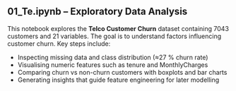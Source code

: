 ## 01_Te.ipynb – Exploratory Data Analysis

This notebook explores the **Telco Customer Churn** dataset containing 7043 customers and 21 variables. The goal is to understand factors influencing customer churn. Key steps include:
- Inspecting missing data and class distribution (≈27 % churn rate)
- Visualising numeric features such as tenure and MonthlyCharges
- Comparing churn vs non-churn customers with boxplots and bar charts
- Generating insights that guide feature engineering for later modelling
